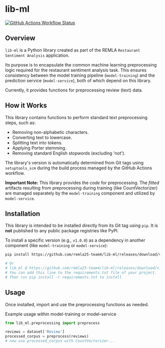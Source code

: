 # lib-ml

[![GitHub Actions Workflow Status](https://github.com/remla25-team4/lib-ml/actions/workflows/release.yml/badge.svg)](https://github.com/remla25-team4/lib-ml/actions/workflows/release.yml)

## Overview

`lib-ml` is a Python library created as part of the REMLA `Restaurant Sentiment Analysis` application.

Its purpose is to encapsulate the common machine learning preprocessing logic required for the restaurant sentiment analysis task. This ensures consistency between the model training pipeline (`model-training`) and the prediction service (`model-service`), both of which depend on this library.

Currently, it provides functions for preprocessing review (text) data.

## How it Works

This library contains functions to perform standard text preprocessing steps, such as:

* Removing non-alphabetic characters.
* Converting text to lowercase.
* Splitting text into tokens.
* Applying Porter stemming.
* Removing standard English stopwords (excluding 'not').

The library's version is automatically determined from Git tags using `setuptools_scm` during the build process managed by the GitHub Actions workflow.

**Important Note:** This library provides the *code* for preprocessing. The *fitted* artifacts resulting from preprocessing during training (like CountVectorizer) are managed separately by the `model-training` component and utilized by `model-service`.

## Installation

This library is intended to be installed directly from its Git tag using `pip`. It is **not** published to any public package registries like PyPI.

To install a specific version (e.g., `v1.0.0`) as a dependency in another component (like `model-training` or `model-service`):

```bash
pip install https://github.com/remla25-team4/lib-ml/releases/download/v1.0.0/lib_ml-1.0.0-py3-none-any.whl

# Or
# lib_ml @ https://github.com/remla25-team4/lib-ml/releases/download/v1.0.0/lib_ml-1.0.0-py3-none-any.whl
# You can add this line to the requirements.txt file of your project.
# Then run pip install -r requirements.txt to install
```

## Usage
Once installed, import and use the preprocessing functions as needed.

Example usage within model-training or model-service

```python
from lib_ml.preprocessing import preprocess

reviews = dataset['Review']
processed_corpus = preprocess(reviews)
# now use processed_corpus with CountVectorizer...
```
